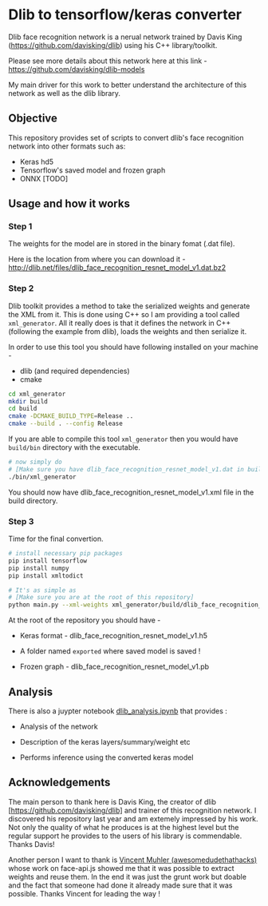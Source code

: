 # Dlib to tensorflow/keras converter

Dlib face recognition network is a nerual network trained by Davis King (https://github.com/davisking/dlib) using his C++ library/toolkit.

Please see more details about this network here at this link - https://github.com/davisking/dlib-models

My main driver for this work to better understand the architecture of this network as well as the dlib library.

## Objective

This repository provides set of scripts to convert dlib's face recognition network into other formats such as:

- Keras hd5
- Tensorflow's saved model and frozen graph
- ONNX [TODO]

## Usage and how it works

### Step 1

The weights for the model are in stored in the binary fomat (.dat file).

Here is the location from where you can download it - http://dlib.net/files/dlib_face_recognition_resnet_model_v1.dat.bz2 

### Step 2

Dlib toolkit provides a method to take the serialized weights and generate the XML from it. This is done using C++ so I am providing a
tool called `xml_generator`. All it really does is that it defines the network in C++ (following the example from dlib), loads
the weights and then serialize it.

In order to use this tool you should have following installed on your machine -

- dlib (and required dependencies)
- cmake

```bash
cd xml_generator
mkdir build
cd build
cmake -DCMAKE_BUILD_TYPE=Release ..
cmake --build . --config Release
```

If you are able to compile this tool `xml_generator` then you would have `build/bin` directory with the executable.

```bash
# now simply do
# [Make sure you have dlib_face_recognition_resnet_model_v1.dat in build directory]
./bin/xml_generator
```

You should now have dlib_face_recognition_resnet_model_v1.xml file in the build directory.

### Step 3

Time for the final convertion.

```bash
# install necessary pip packages
pip install tensorflow
pip install numpy
pip install xmltodict
```

```bash
# It's as simple as 
# [Make sure you are at the root of this repository]
python main.py --xml-weights xml_generator/build/dlib_face_recognition_resnet_model_v1.xml
```

At the root of the repository you should have -

- Keras format - dlib_face_recognition_resnet_model_v1.h5

- A folder named `exported` where saved model is saved !

- Frozen graph -  dlib_face_recognition_resnet_model_v1.pb

## Analysis

There is also a juypter notebook [dlib_analysis.ipynb](dlib_analysis.ipynb) that provides :

- Analysis of the network

- Description of the keras layers/summary/weight etc

- Performs inference using the converted keras model

## Acknowledgements

The main person to thank here is Davis King, the creator of dlib [https://github.com/davisking/dlib] and trainer of this recognition network. I discovered
his repository last year and am extemely impressed by his work. Not only the quality of what he produces is at the highest level but the regular support he provides
to the users of his library is commendable. Thanks Davis!

Another person I want to thank is [Vincent Muhler (awesomedudethathacks)](https://github.com/justadudewhohacks/face-api.js) whose work on face-api.js showed me that it was possible to extract weights and reuse them. In the end it was just the grunt work but doable and the fact that someone had done it already made sure that it was possible. Thanks Vincent for leading the way !
